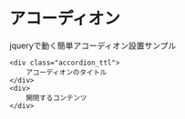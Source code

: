# アコーディオン
jqueryで動く簡単アコーディオン設置サンプル


```
<div class="accordion_ttl">
    アコーディオンのタイトル
</div>
<div>
    開閉するコンテンツ
</div>
```